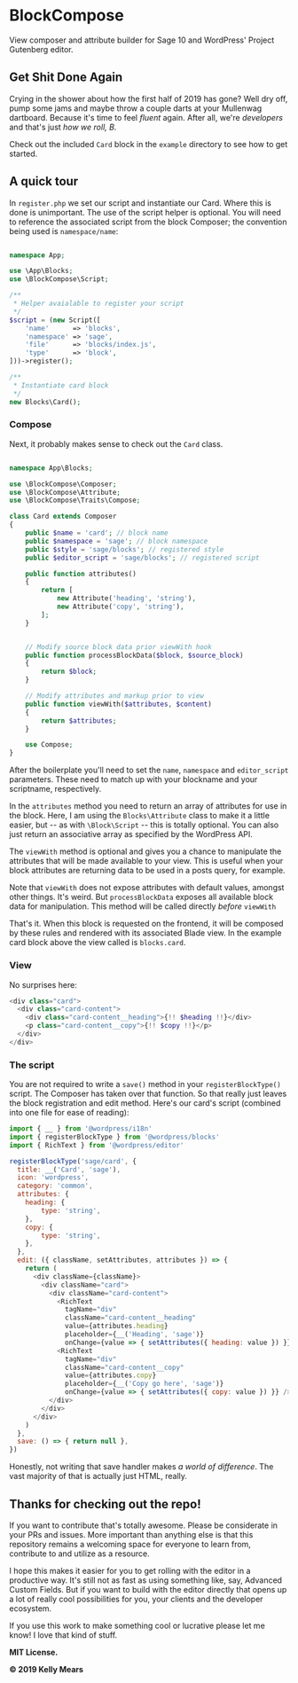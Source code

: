 # BlockCompose

View composer and attribute builder for Sage 10 and WordPress' Project Gutenberg editor.

## Get Shit Done Again

Crying in the shower about how the first half of 2019 has gone? Well dry off, pump some jams and maybe throw a couple darts at your Mullenwag dartboard. Because it's time to feel _fluent_ again. After all, we're _developers_ and that's just _how we roll, B._

Check out the included `Card` block in the `example` directory to see how to get started.

## A quick tour

In `register.php` we set our script and instantiate our Card. Where this is done is unimportant. The use of the script helper is optional. You will need to reference the associated script from the block Composer; the convention being used is `namespace/name`:

```php

namespace App;

use \App\Blocks;
use \BlockCompose\Script;

/**
 * Helper avaialable to register your script
 */
$script = (new Script([
    'name'      => 'blocks',
    'namespace' => 'sage',
    'file'      => 'blocks/index.js',
    'type'      => 'block',
]))->register();

/**
 * Instantiate card block
 */
new Blocks\Card();
```

### Compose

Next, it probably makes sense to check out the `Card` class.

```php

namespace App\Blocks;

use \BlockCompose\Composer;
use \BlockCompose\Attribute;
use \BlockCompose\Traits\Compose;

class Card extends Composer
{
    public $name = 'card'; // block name
    public $namespace = 'sage'; // block namespace
    public $style = 'sage/blocks'; // registered style
    public $editor_script = 'sage/blocks'; // registered script

    public function attributes()
    {
        return [
            new Attribute('heading', 'string'),
            new Attribute('copy', 'string'),
        ];
    }


    // Modify source block data prior viewWith hook
    public function processBlockData($block, $source_block)
    {
        return $block;
    }

    // Modify attributes and markup prior to view
    public function viewWith($attributes, $content)
    {
        return $attributes;
    }

    use Compose;
}
```

After the boilerplate you'll need to set the `name`, `namespace` and `editor_script` parameters. These need to match up with your blockname and your scriptname, respectively.

In the `attributes` method you need to return an array of attributes for use in the block. Here, I am using the `Blocks\Attribute` class to make it a little easier, but -- as with `\Block\Script` -- this is totally optional. You can also just return an associative array as specified by the WordPress API.

The `viewWith` method is optional and gives you a chance to manipulate the attributes that will be made available to your view. This is useful when your block attributes are returning data to be used in a posts query, for example.

Note that `viewWith` does not expose attributes with default values, amongst other things. It's weird. But `processBlockData` exposes all available block data for manipulation. This method will be called directly _before_ `viewWith`

That's it. When this block is requested on the frontend, it will be composed by these rules and rendered with its associated Blade view. In the example card block above the view called is `blocks.card`.

### View

No surprises here:

```php
<div class="card">
  <div class="card-content">
    <div class="card-content__heading">{!! $heading !!}</div>
    <p class="card-content__copy">{!! $copy !!}</p>
  </div>
</div>
```

### The script

You are not required to write a `save()` method in your `registerBlockType()` script. The Composer has taken over that function. So that really just leaves the block registration and edit method. Here's our card's script (combined into one file for ease of reading):

```js
import { __ } from '@wordpress/i18n'
import { registerBlockType } from '@wordpress/blocks'
import { RichText } from '@wordpress/editor'

registerBlockType('sage/card', {
  title: __('Card', 'sage'),
  icon: 'wordpress',
  category: 'common',
  attributes: {
    heading: {
        type: 'string',
    },
    copy: {
        type: 'string',
    },
  },
  edit: ({ className, setAttributes, attributes }) => {
    return (
      <div className={className}>
        <div className="card">
          <div className="card-content">
            <RichText
              tagName="div"
              className="card-content__heading"
              value={attributes.heading}
              placeholder={__('Heading', 'sage')}
              onChange={value => { setAttributes({ heading: value }) }} />
            <RichText
              tagName="div"
              className="card-content__copy"
              value={attributes.copy}
              placeholder={__('Copy go here', 'sage')}
              onChange={value => { setAttributes({ copy: value }) }} />
          </div>
        </div>
      </div>
    )
  },
  save: () => { return null },
})
```

Honestly, not writing that save handler makes _a world of difference_. The vast majority of that is actually just HTML, really.

## Thanks for checking out the repo!

If you want to contribute that's totally awesome. Please be considerate in your PRs and issues. More important than anything else is that this repository remains a welcoming space for everyone to learn from, contribute to and utilize as a resource.

I hope this makes it easier for you to get rolling with the editor in a productive way. It's still not as fast as using something like, say, Advanced Custom Fields. But if you want to build with the editor directly that opens up a lot of really cool possibilities for you, your clients and the developer ecosystem.

If you use this work to make something cool or lucrative please let me know! I love that kind of stuff.

**MIT License.**

**&copy; 2019 Kelly Mears**
